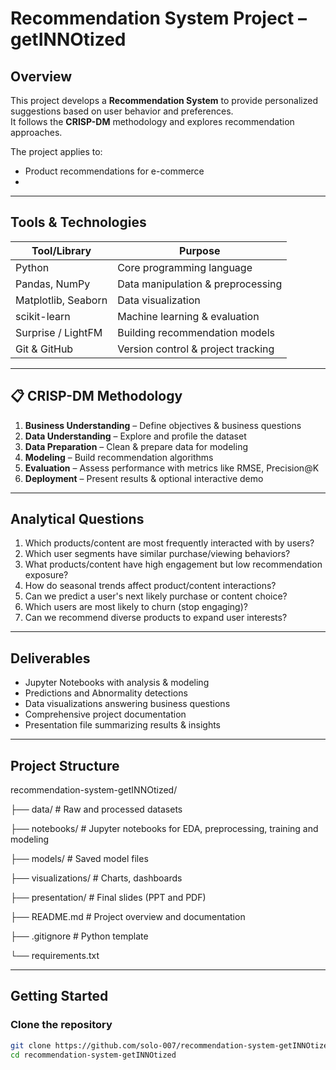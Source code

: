 # Recommendation System Project – getINNOtized

## Overview
This project develops a **Recommendation System** to provide personalized suggestions based on user behavior and preferences.  
It follows the **CRISP-DM** methodology and explores recommendation approaches.

The project applies to:
- Product recommendations for e-commerce
- 
---

## Tools & Technologies
| Tool/Library         | Purpose |
|----------------------|---------|
| Python               | Core programming language |
| Pandas, NumPy        | Data manipulation & preprocessing |
| Matplotlib, Seaborn  | Data visualization |
| scikit-learn         | Machine learning & evaluation |
| Surprise / LightFM   | Building recommendation models |
| Git & GitHub         | Version control & project tracking |

---

## 📋 CRISP-DM Methodology
1. **Business Understanding** – Define objectives & business questions
2. **Data Understanding** – Explore and profile the dataset
3. **Data Preparation** – Clean & prepare data for modeling
4. **Modeling** – Build recommendation algorithms
5. **Evaluation** – Assess performance with metrics like RMSE, Precision@K
6. **Deployment** – Present results & optional interactive demo

---

## Analytical Questions
1.	Which products/content are most frequently interacted with by users?
2.	Which user segments have similar purchase/viewing behaviors?
3.	What products/content have high engagement but low recommendation exposure?
4.	How do seasonal trends affect product/content interactions?
5.	Can we predict a user's next likely purchase or content choice?
6.	Which users are most likely to churn (stop engaging)?
7.	Can we recommend diverse products to expand user interests?

---

## Deliverables
- Jupyter Notebooks with analysis & modeling
- Predictions and Abnormality detections
- Data visualizations answering business questions
- Comprehensive project documentation
- Presentation file summarizing results & insights

---

## Project Structure

recommendation-system-getINNOtized/

├── data/                  # Raw and processed datasets

├── notebooks/             # Jupyter notebooks for EDA, preprocessing, training and modeling

├── models/                # Saved model files

├── visualizations/        # Charts, dashboards

├── presentation/          # Final slides (PPT and PDF)

├── README.md              # Project overview and documentation

├── .gitignore             # Python template

└── requirements.txt


---

## Getting Started
### Clone the repository
```bash
git clone https://github.com/solo-007/recommendation-system-getINNOtized.git
cd recommendation-system-getINNOtized
